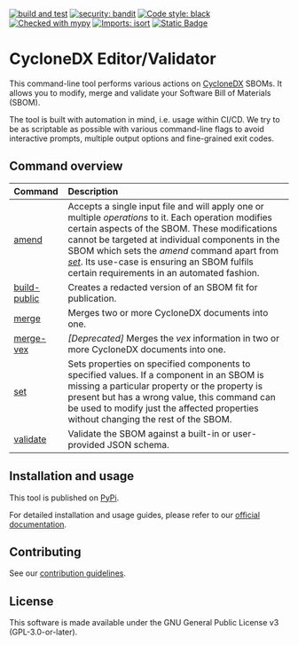 
[![build and test](https://github.com/Festo-se/cyclonedx-editor-validator/actions/workflows/main.yml/badge.svg)](https://github.com/Festo-se/cyclonedx-editor-validator/actions/workflows/main.yml)
[![security: bandit](https://img.shields.io/badge/security-bandit-yellow.svg)](https://github.com/PyCQA/bandit)
[![Code style: black](https://img.shields.io/badge/code%20style-black-000000.svg)](https://github.com/psf/black)
[![Checked with mypy](http://www.mypy-lang.org/static/mypy_badge.svg)](http://mypy-lang.org/)
[![Imports: isort](https://img.shields.io/badge/%20imports-isort-%231674b1?style=flat&labelColor=ef8336)](https://pycqa.github.io/isort/)
[![Static Badge](https://img.shields.io/badge/CycloneDX-v1.2%2C1.3%2C1.4%2C1.5%2C1.6-blue?link=https%3A%2F%2Fcyclonedx.org%2Fdocs%2F1.6%2Fjson%2F%23)](https://cyclonedx.org/docs/1.6/json/)

# CycloneDX Editor/Validator

This command-line tool performs various actions on [CycloneDX](https://cyclonedx.org/) SBOMs. It allows you to modify, merge and validate your Software Bill of Materials (SBOM).

The tool is built with automation in mind, i.e. usage within CI/CD. We try to be as scriptable as possible with various command-line flags to avoid interactive prompts, multiple output options and fine-grained exit codes.

## Command overview

|   Command | Description |
| :-- | :-- |
| [amend](https://festo-se.github.io/cyclonedx-editor-validator/usage/amend.html) | Accepts a single input file and will apply one or multiple *operations* to it. Each operation modifies certain aspects of the SBOM. These modifications cannot be targeted at individual components in the SBOM which sets the *amend* command apart from [*set*](https://festo-se.github.io/cyclonedx-editor-validator/usage/set.html). Its use-case is ensuring an SBOM fulfils certain requirements in an automated fashion. |
| [build-public](https://festo-se.github.io/cyclonedx-editor-validator/usage/build-public.html) | Creates a redacted version of an SBOM fit for publication. |
| [merge](https://festo-se.github.io/cyclonedx-editor-validator/usage/merge.html) | Merges two or more CycloneDX documents into one. |
| [merge-vex](https://festo-se.github.io/cyclonedx-editor-validator/usage/merge-vex.html) | *[Deprecated]* Merges the *vex* information in two or more CycloneDX documents into one. |
| [set](https://festo-se.github.io/cyclonedx-editor-validator/usage/set.html) | Sets properties on specified components to specified values. If a component in an SBOM is missing a particular property or the property is present but has a wrong value, this command can be used to modify just the affected properties without changing the rest of the SBOM. |
| [validate](https://festo-se.github.io/cyclonedx-editor-validator/usage/validate.html) | Validate the SBOM against a built-in or user-provided JSON schema. |

## Installation and usage

This tool is published on [PyPi](https://pypi.org/project/cyclonedx-editor-validator/).

For detailed installation and usage guides, please refer to our [official documentation](https://festo-se.github.io/cyclonedx-editor-validator).

## Contributing

See our [contribution guidelines](https://festo-se.github.io/cyclonedx-editor-validator/CONTRIBUTING/).

## License

This software is made available under the GNU General Public License v3 (GPL-3.0-or-later).
